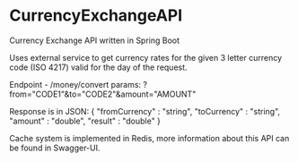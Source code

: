 # CurrencyExchangeAPI
Currency Exchange API written in Spring Boot

Uses external service to get currency rates for the given 3 letter currency code (ISO 4217) valid for the day of the request.

Endpoint - /money/convert
  params: ?from="CODE1"&to="CODE2"&amount="AMOUNT"
  
Response is in JSON:
  {
    "fromCurrency" : "string",
     "toCurrency" : "string",
     "amount" : "double",
     "result" : "double"
   }
   
Cache system is implemented in Redis, more information about this API can be found in Swagger-UI.
